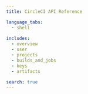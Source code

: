 ```yaml
---
title: CircleCI API Reference

language_tabs:
  - shell
  
includes:
  - overview
  - user
  - projects
  - builds_and_jobs
  - keys
  - artifacts

search: true
---
```

